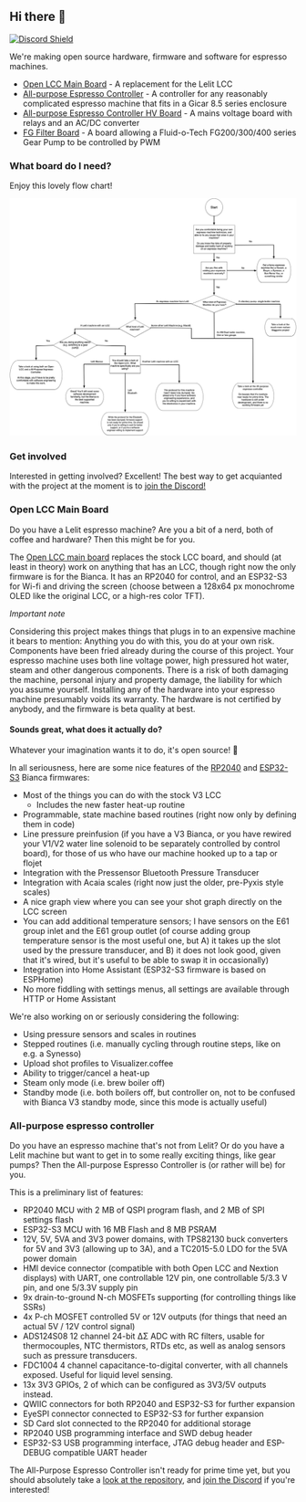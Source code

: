 ## Hi there 👋

[![Discord Shield](https://discordapp.com/api/guilds/1178966366523506709/widget.png?style=shield)](https://discord.gg/gn9aGHAc3U)

We're making open source hardware, firmware and software for espresso machines.

* [Open LCC Main Board](https://github.com/open-lcc/open-lcc-board) - A replacement for the Lelit LCC
* [All-purpose Espresso Controller](https://github.com/open-lcc/all-purpose-espresso-controller) - A controller for any reasonably complicated espresso machine that fits in a Gicar 8.5 series enclosure
* [All-purpose Espresso Controller HV Board](https://github.com/open-lcc/all-purpose-espresso-controller-hv-board) - A mains voltage board with relays and an AC/DC converter
* [FG Filter Board](https://github.com/open-lcc/fg-filter) - A board allowing a Fluid-o-Tech FG200/300/400 series Gear Pump to be controlled by PWM

### What board do I need?

Enjoy this lovely flow chart!

[![Hardware selection flow chart](https://github.com/variegated-coffee/.github/blob/main/docs/flow_chart.png?raw=true)](https://github.com/variegated-coffee/.github/blob/main/docs/flow_chart.png?raw=true)

### Get involved

Interested in getting involved? Excellent! The best way to get acquianted with the project at the moment is to [join the Discord!](https://discord.gg/gn9aGHAc3U)

### Open LCC Main Board

Do you have a Lelit espresso machine? Are you a bit of a nerd, both of coffee and hardware? Then this might be for you.

The [Open LCC main board](https://github.com/open-lcc/open-lcc-board) replaces the stock LCC board, and should (at least in theory) work on anything that has an LCC, though right now the only firmware is for the Bianca. It has an RP2040 for control, and an ESP32-S3 for Wi-fi and driving the screen (choose between a 128x64 px monochrome OLED like the original LCC, or a high-res color TFT).

*Important note*

Considering this project makes things that plugs in to an expensive machine it bears to mention: Anything you do with this, you do at your own risk. Components have been fried already during the course of this project. Your espresso machine uses both line voltage power, high pressured hot water, steam and other dangerous components. There is a risk of both damaging the machine, personal injury and property damage, the liability for which you assume yourself. Installing any of the hardware into your espresso machine presumably voids its warranty. The hardware is not certified by anybody, and the firmware is beta quality at best.

#### Sounds great, what does it actually do?

Whatever your imagination wants it to do, it's open source! 🌈

In all seriousness, here are some nice features of the [RP2040](https://github.com/open-lcc/rp2040-bianca) and [ESP32-S3](https://github.com/open-lcc/esphome-bianca) Bianca firmwares:

* Most of the things you can do with the stock V3 LCC
  * Includes the new faster heat-up routine
* Programmable, state machine based routines (right now only by defining them in code)
* Line pressure preinfusion (if you have a V3 Bianca, or you have rewired your V1/V2 water line solenoid to be separately controlled by control board), for those of us who have our machine hooked up to a tap or flojet
* Integration with the Pressensor Bluetooth Pressure Transducer
* Integration with Acaia scales (right now just the older, pre-Pyxis style scales)
* A nice graph view where you can see your shot graph directly on the LCC screen
* You can add additional temperature sensors; I have sensors on the E61 group inlet and the E61 group outlet (of course adding group temperature sensor is the most useful one, but A) it takes up the slot used by the pressure transducer, and B) it does not look good, given that it's wired, but it's useful to be able to swap it in occasionally)
* Integration into Home Assistant (ESP32-S3 firmware is based on ESPHome)
* No more fiddling with settings menus, all settings are available through HTTP or Home Assistant

We're also working on or seriously considering the following:

* Using pressure sensors and scales in routines
* Stepped routines (i.e. manually cycling through routine steps, like on e.g. a Synesso)
* Upload shot profiles to Visualizer.coffee
* Ability to trigger/cancel a heat-up
* Steam only mode (i.e. brew boiler off)
* Standby mode (i.e. both boilers off, but controller on, not to be confused with Bianca V3 standby mode, since this mode is actually useful)

### All-purpose espresso controller

Do you have an espresso machine that's not from Lelit? Or do you have a Lelit machine but want to get in to some really exciting things, like gear pumps? Then the All-purpose Espresso Controller is (or rather will be) for you. 

This is a preliminary list of features:

* RP2040 MCU with 2 MB of QSPI program flash, and 2 MB of SPI settings flash
* ESP32-S3 MCU with 16 MB Flash and 8 MB PSRAM
* 12V, 5V, 5VA and 3V3 power domains, with TPS82130 buck converters for 5V and 3V3 (allowing up to 3A), and a TC2015-5.0 LDO for the 5VA power domain
* HMI device connector (compatible with both Open LCC and Nextion displays) with UART, one controllable 12V pin, one controllable 5/3.3 V pin, and one 5/3.3V supply pin
* 9x drain-to-ground N-ch MOSFETs supporting (for controlling things like SSRs)
* 4x P-ch MOSFET controlled 5V or 12V outputs (for things that need an actual 5V / 12V control signal)
* ADS124S08 12 channel 24-bit ΔΣ ADC with RC filters, usable for thermocouples, NTC thermistors, RTDs etc, as well as analog sensors such as pressure transducers.
* FDC1004 4 channel capacitance-to-digital converter, with all channels exposed. Useful for liquid level sensing.
* 13x 3V3 GPIOs, 2 of which can be configured as 3V3/5V outputs instead.
* QWIIC connectors for both RP2040 and ESP32-S3 for further expansion
* EyeSPI connector connected to ESP32-S3 for further expansion
* SD Card slot connected to the RP2040 for additional storage
* RP2040 USB programming interface and SWD debug header
* ESP32-S3 USB programming interface, JTAG debug header and ESP-DEBUG compatible UART header

The All-Purpose Espresso Controller isn't ready for prime time yet, but you should absolutely take a [look at the repository](https://github.com/open-lcc/all-purpose-espresso-controller), and [join the Discord](https://discord.gg/gn9aGHAc3U) if you're interested!
